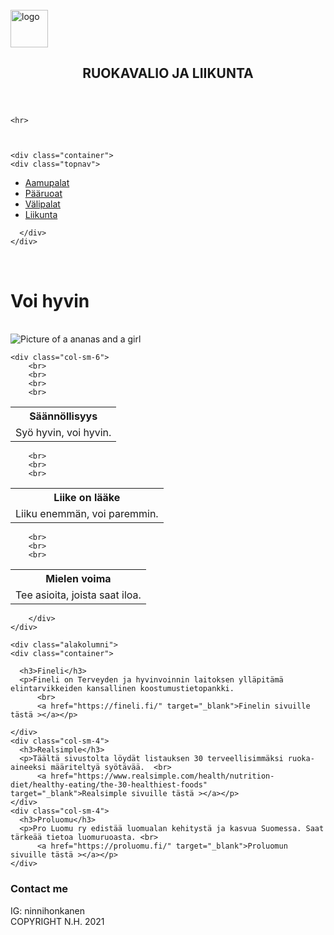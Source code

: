<!DOCTYPE html>
<html lang="en">
<head>
  <title>Bootstrap Example</title>
  <meta charset="utf-8">
  <meta name="viewport" content="width=device-width, initial-scale=1">
 <!-- CSS only -->
<link href="https://cdn.jsdelivr.net/npm/bootstrap@5.0.0-beta2/dist/css/bootstrap.min.css" rel="stylesheet" integrity="sha384-BmbxuPwQa2lc/FVzBcNJ7UAyJxM6wuqIj61tLrc4wSX0szH/Ev+nYRRuWlolflfl" crossorigin="anonymous">
      <link rel="stylesheet" href="style.css">
  <script src="https://ajax.googleapis.com/ajax/libs/jquery/3.5.1/jquery.min.js"></script>
  <script src="https://maxcdn.bootstrapcdn.com/bootstrap/3.4.1/js/bootstrap.min.js"></script>
</head>
<body>
			<br>
		<div class="logo">
<img src="img/nh_logo_small.jpg" alt="logo" width="60" height="60" class="center" >
	</div>
	<header><h2>RUOKAVALIO JA LIIKUNTA</h2></header>

	<hr>
	
	
			
	<div class="container">
	<div class="topnav">	
	
<ul class="nav justify-content-center">
		 
  <li class="nav-item">
    <a class="nav-link active" href="aamupalat.html">Aamupalat</a>
  </li>
  <li class="nav-item">
    <a class="nav-link" href="paaruoat.html">Pääruoat</a>
  </li>
  <li class="nav-item">
    <a class="nav-link" href="#">Välipalat</a>
  </li>
 <li class="nav-item">
    <a class="nav-link" href="liikunta.html">Liikunta</a>
  </li>
</ul>
	
	  </div>
	</div>

	
	
	
	
<div class="jumbotron2">
	<br>
	<h1>Voi hyvin</h1>
	<br>
</div>
	
  
<div class="container">
  <div class="row">
  <div class="col-sm-6">
	  <div class="picture">
     <img src="img/ananas.jpg" alt="Picture of a ananas and a girl">
	  </div>
    </div>
	  
	  
	  
    <div class="col-sm-6">
		<br>
		<br>
		<br>
		<br>
		
<table>
  <tr>
    <th>Säännöllisyys</th>
  </tr>
  <tr>
    <td>Syö hyvin, voi hyvin.</td>
</table>
		
		<br>
		<br>
		<br>
		
<table>
  <tr>
    <th>Liike on lääke</th>
  </tr>
  <tr>
    <td>Liiku enemmän, voi paremmin.</td>
</table>
		
		<br>
		<br>
		<br>
		
<table>
  <tr>
    <th>Mielen voima</th>
  </tr>
  <tr>
    <td>Tee asioita, joista saat iloa.</td>
</table>
		
	
		</div>
    </div>
  </div>
	
		
	<div class="alakolumni">
	<div class="container">
  <div class="row">
    <div class="col-sm-4">
		
				
      <h3>Fineli</h3>
      <p>Fineli on Terveyden ja hyvinvoinnin laitoksen ylläpitämä elintarvikkeiden kansallinen koostumustietopankki. 
		  <br>
		  <a href="https://fineli.fi/" target="_blank">Finelin sivuille tästä ></a></p>
		
    </div>
    <div class="col-sm-4">
      <h3>Realsimple</h3>
      <p>Täältä sivustolta löydät listauksen 30 terveellisimmäksi ruoka-aineeksi määriteltyä syötävää.  <br>
		  <a href="https://www.realsimple.com/health/nutrition-diet/healthy-eating/the-30-healthiest-foods" target="_blank">Realsimple sivuille tästä ></a></p>
    </div>
    <div class="col-sm-4">
      <h3>Proluomu</h3>        
      <p>Pro Luomu ry edistää luomualan kehitystä ja kasvua Suomessa. Saat tärkeää tietoa luomuruoasta. <br>
		  <a href="https://proluomu.fi/" target="_blank">Proluomun sivuille tästä ></a></p>
    </div>
  </div>
</div>
</div>
	
	
<div class="footer">
	<h3>Contact me</h3>
	<div class="footertext">
	IG: ninnihonkanen
		<br>
COPYRIGHT N.H. 2021
</div>
	</div>
	
</body>
</html>

